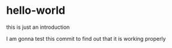 # hello-world
this is just an introduction

I am gonna test this commit to find out that it is 
working properly
